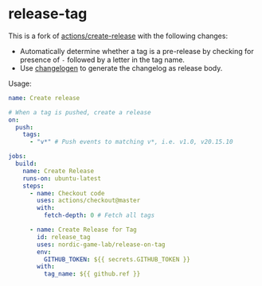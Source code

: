 # release-tag

This is a fork of [actions/create-release](https://github.com/actions/create-release) with the following changes:

- Automatically determine whether a tag is a pre-release by checking for presence of `-` followed by a letter in the tag name.
- Use [changelogen](https://github.com/unjs/changelogen) to generate the changelog as release body.

Usage:

```yaml
name: Create release

# When a tag is pushed, create a release
on:
  push:
    tags:
      - "v*" # Push events to matching v*, i.e. v1.0, v20.15.10

jobs:
  build:
    name: Create Release
    runs-on: ubuntu-latest
    steps:
      - name: Checkout code
        uses: actions/checkout@master
        with:
          fetch-depth: 0 # Fetch all tags

      - name: Create Release for Tag
        id: release_tag
        uses: nordic-game-lab/release-on-tag
        env:
          GITHUB_TOKEN: ${{ secrets.GITHUB_TOKEN }}
        with:
          tag_name: ${{ github.ref }}
```
